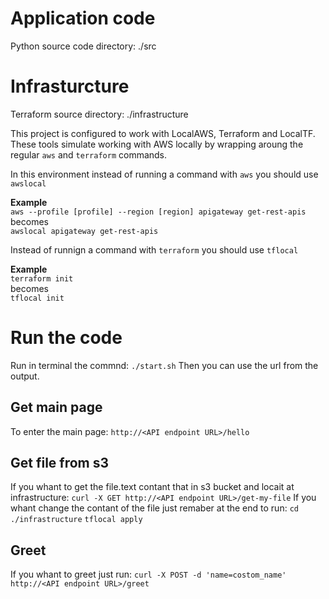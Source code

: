 # Application code
Python source code directory: ./src

# Infrasturcture
Terraform source directory: ./infrastructure

This project is configured to work with LocalAWS, Terraform and LocalTF.
These tools simulate working with AWS locally by wrapping aroung the regular `aws` and `terraform` commands.

In this environment instead of running a command with `aws` you should use `awslocal`  

**Example**  
```aws --profile [profile] --region [region] apigateway get-rest-apis```  
becomes  
```awslocal apigateway get-rest-apis```

Instead of runnign a command with `terraform` you should use `tflocal`  

**Example**  
```terraform init```  
becomes  
```tflocal init```

# Run the code
Run in terminal the commnd:
```./start.sh```
Then you can use the url from the output.

## Get main page
To enter the main page:
```http://<API endpoint URL>/hello```

## Get file from s3
If you whant to get the file.text contant that in s3 bucket and locait at infrastructure:
```curl -X GET http://<API endpoint URL>/get-my-file```
If you whant change the contant of the file just remaber at the end to run:
```cd ./infrastructure```
```tflocal apply```

## Greet
If you whant to greet just run:
```curl -X POST -d 'name=costom_name' http://<API endpoint URL>/greet```